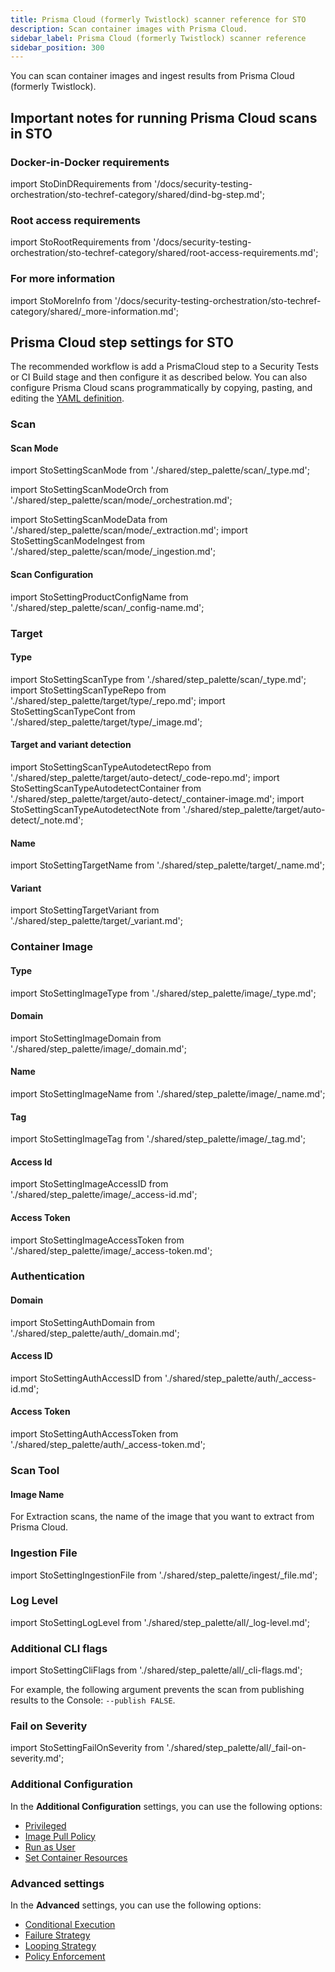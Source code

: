 ```yaml
---
title: Prisma Cloud (formerly Twistlock) scanner reference for STO
description: Scan container images with Prisma Cloud.
sidebar_label: Prisma Cloud (formerly Twistlock) scanner reference
sidebar_position: 300
---
```


You can scan container images and ingest results from Prisma Cloud (formerly Twistlock).

## Important notes for running Prisma Cloud scans in STO


### Docker-in-Docker requirements


import StoDinDRequirements from '/docs/security-testing-orchestration/sto-techref-category/shared/dind-bg-step.md';


<StoDinDRequirements />

### Root access requirements


import StoRootRequirements from '/docs/security-testing-orchestration/sto-techref-category/shared/root-access-requirements.md';


<StoRootRequirements />

### For more information


import StoMoreInfo from '/docs/security-testing-orchestration/sto-techref-category/shared/_more-information.md';


<StoMoreInfo />

## Prisma Cloud step settings for STO

The recommended workflow is add a PrismaCloud step to a Security Tests or CI Build stage and then configure it as described below. You can also configure Prisma Cloud scans programmatically by copying, pasting, and editing the [YAML definition](#yaml-configuration).


### Scan


<a name="scan-mode"></a>

#### Scan Mode


import StoSettingScanMode from './shared/step_palette/scan/_type.md';

import StoSettingScanModeOrch  from './shared/step_palette/scan/mode/_orchestration.md';

import StoSettingScanModeData from './shared/step_palette/scan/mode/_extraction.md';
import StoSettingScanModeIngest from './shared/step_palette/scan/mode/_ingestion.md';



<!-- StoSettingScanMode / -->
<StoSettingScanModeOrch />
<StoSettingScanModeData />
<StoSettingScanModeIngest />


#### Scan Configuration


import StoSettingProductConfigName from './shared/step_palette/scan/_config-name.md';


<StoSettingProductConfigName />


### Target


#### Type

import StoSettingScanType from './shared/step_palette/scan/_type.md';
import StoSettingScanTypeRepo     from './shared/step_palette/target/type/_repo.md';
import StoSettingScanTypeCont from './shared/step_palette/target/type/_image.md';


<StoSettingScanType />
<StoSettingScanTypeRepo />
<StoSettingScanTypeCont />


#### Target and variant detection 

import StoSettingScanTypeAutodetectRepo from './shared/step_palette/target/auto-detect/_code-repo.md';
import StoSettingScanTypeAutodetectContainer from './shared/step_palette/target/auto-detect/_container-image.md';
import StoSettingScanTypeAutodetectNote from './shared/step_palette/target/auto-detect/_note.md';

<StoSettingScanTypeAutodetectRepo/>
<StoSettingScanTypeAutodetectContainer/>
<StoSettingScanTypeAutodetectNote/>


#### Name 

import StoSettingTargetName from './shared/step_palette/target/_name.md';

<StoSettingTargetName />

#### Variant

import StoSettingTargetVariant from './shared/step_palette/target/_variant.md';

<StoSettingTargetVariant  />


### Container Image 


<!-- ============================================================================= -->
<a name="container-type"></a>

#### Type 


import StoSettingImageType from './shared/step_palette/image/_type.md';



<StoSettingImageType />

<!-- ============================================================================= -->
<a name="container-domain"></a>

#### Domain 



import StoSettingImageDomain from './shared/step_palette/image/_domain.md';



<StoSettingImageDomain />

<!-- ============================================================================= -->
<a name="container-name"></a>

#### Name


import StoSettingImageName from './shared/step_palette/image/_name.md';



<StoSettingImageName />

<!-- ============================================================================= -->
<a name="container-tag"></a>

#### Tag


import StoSettingImageTag from './shared/step_palette/image/_tag.md';



<StoSettingImageTag />

<!-- ============================================================================= -->
<a name="container-access-id"></a>

#### Access Id


import StoSettingImageAccessID from './shared/step_palette/image/_access-id.md';



<StoSettingImageAccessID />

<!-- ============================================================================= -->
<a name="container-access-token"></a>

#### Access Token 


import StoSettingImageAccessToken from './shared/step_palette/image/_access-token.md';



<StoSettingImageAccessToken />


### Authentication

<!-- ============================================================================= -->
<a name="auth-domain"></a>

#### Domain 

import StoSettingAuthDomain from './shared/step_palette/auth/_domain.md';


<StoSettingAuthDomain />

#### Access ID


import StoSettingAuthAccessID from './shared/step_palette/auth/_access-id.md';



<StoSettingAuthAccessID />

<!-- ============================================================================= -->
<a name="auth-access-token"></a>

#### Access Token


import StoSettingAuthAccessToken from './shared/step_palette/auth/_access-token.md';




<StoSettingAuthAccessToken />

### Scan Tool

#### Image Name

For Extraction scans, the name of the image that you want to extract from Prisma Cloud. 

### Ingestion File

import StoSettingIngestionFile from './shared/step_palette/ingest/_file.md';


<StoSettingIngestionFile  />




<a name="log-level"></a>

### Log Level


import StoSettingLogLevel from './shared/step_palette/all/_log-level.md';



<StoSettingLogLevel />

<a name="cli-flags"></a>

### Additional CLI flags


import StoSettingCliFlags from './shared/step_palette/all/_cli-flags.md';


<StoSettingCliFlags />

For example, the following argument prevents the scan from publishing results to the Console:  `--publish FALSE`.


### Fail on Severity


import StoSettingFailOnSeverity from './shared/step_palette/all/_fail-on-severity.md';


<StoSettingFailOnSeverity />

<!-- 
### Settings

You can add a `tool_args` setting to run the [twistcli images scan binary](https://docs.paloaltonetworks.com/prisma/prisma-cloud/prisma-cloud-admin-compute/tools/twistcli_scan_images#) with specific command-line arguments. For example, you can prevent the scan from publishing results to the Console like this:  `tool_args` : `--publish FALSE`.

-->

### Additional Configuration

In the **Additional Configuration** settings, you can use the following options:

* [Privileged](/docs/continuous-integration/use-ci/manage-dependencies/background-step-settings#privileged)
* [Image Pull Policy](/docs/continuous-integration/use-ci/manage-dependencies/background-step-settings#image-pull-policy)
* [Run as User](/docs/continuous-integration/use-ci/manage-dependencies/background-step-settings#run-as-user)
* [Set Container Resources](/docs/continuous-integration/use-ci/manage-dependencies/background-step-settings#set-container-resources)


### Advanced settings

In the **Advanced** settings, you can use the following options:

* [Conditional Execution](/docs/platform/pipelines/step-skip-condition-settings)
* [Failure Strategy](/docs/platform/pipelines/failure-handling/define-a-failure-strategy-on-stages-and-steps)
* [Looping Strategy](/docs/platform/pipelines/looping-strategies/looping-strategies-matrix-repeat-and-parallelism)
* [Policy Enforcement](/docs/platform/governance/policy-as-code/harness-governance-overview)


<!-- STO-7187 remove legacy configs for scanners with step palettes

## Security step settings for Prisma Cloud scans in STO (legacy)

:::note
You can set up Prisma Cloud scans using a Security step, but this is a legacy functionality. Harness recommends that you use a [Prisma Cloud step](#prisma-cloud-scan-settings) instead.
:::

#### Target and variant


import StoLegacyTargetAndVariant  from './shared/legacy/_sto-ref-legacy-target-and-variant.md';


<StoLegacyTargetAndVariant />

#### Prisma Cloud scan settings

* `product_name` = `twistlock`
* [`scan_type`](/docs/security-testing-orchestration/sto-techref-category/security-step-settings-reference#scanner-categories) : `containerImage`
* [`policy_type`](/docs/security-testing-orchestration/sto-techref-category/security-step-settings-reference#data-ingestion-methods) :  `orchestratedScan`, `dataLoad`, or `ingestionOnly`
* When [`policy_type`](/docs/security-testing-orchestration/sto-techref-category/security-step-settings-reference#data-ingestion-methods) is set to `orchestratedScan` or `dataLoad`:
	+ `product_image_name`
	+ `product_domain`
	+ `product_access_id`
	+ `product_access_token`
* `product_config_name`
	+ Accepted values(s):
		- `default`
* `fail_on_severity` - See [Fail on Severity](#fail-on-severity).

#### Container image scan settings


import StoLegacyContainer from './shared/legacy/_sto-ref-legacy-container.md';


<StoLegacyContainer />

#### Ingestion file


import StoLegacyIngest from './shared/legacy/_sto-ref-legacy-ingest.md';


<StoLegacyIngest />

-->